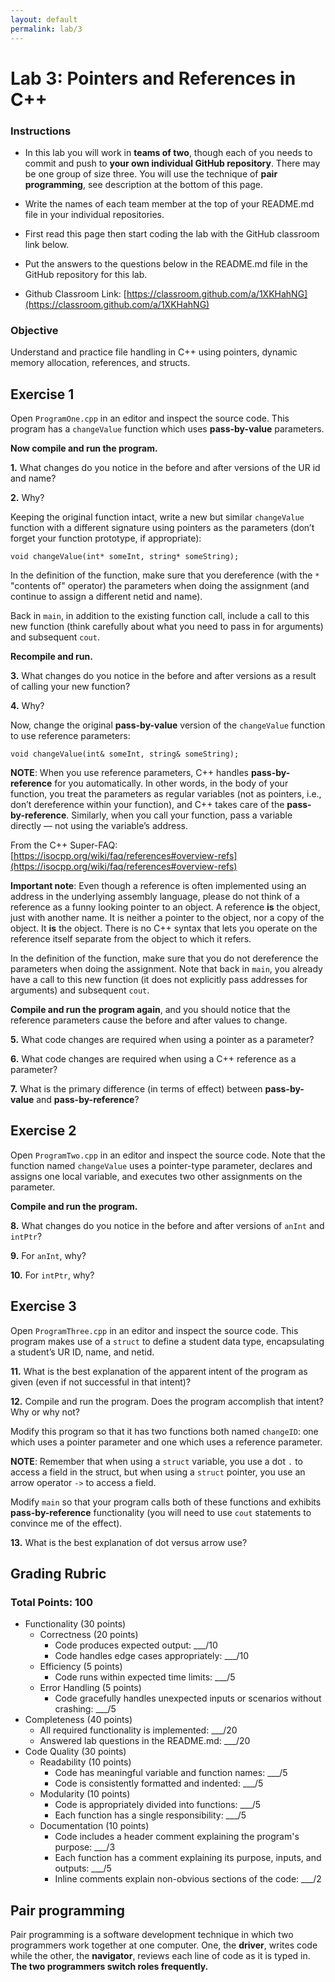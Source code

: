 ```yaml
---
layout: default
permalink: lab/3
---
```


# Lab 3: Pointers and References in C++

### Instructions
* In this lab you will work in **teams of two**, though each of you needs to commit and push to **your own individual GitHub repository**. There may be one group of size three. You will use the technique of **pair programming**, see description at the bottom of this page.

* Write the names of each team member at the top of your README.md file in your individual repositories. 

* First read this page then start coding the lab with the GitHub classroom link below.

* Put the answers to the questions below in the README.md file in the GitHub repository for this lab.

* Github Classroom Link: [https://classroom.github.com/a/1XKHahNG](https://classroom.github.com/a/1XKHahNG)




### Objective
Understand and practice file handling in C++ using pointers, dynamic memory allocation, references, and structs.


## Exercise 1

Open `ProgramOne.cpp` in an editor and inspect the source code. This program has a `changeValue` function which uses **pass-by-value** parameters.

**Now compile and run the program.**

**1.** What changes do you notice in the before and after versions of the UR id and name? 

**2.** Why? 

Keeping the original function intact, write a new but similar `changeValue` function with a different signature using pointers as the parameters (don’t forget your function prototype, if appropriate):

`void changeValue(int* someInt, string* someString);`

In the definition of the function, make sure that you dereference (with the `*` "contents of" operator) the parameters when doing the assignment (and continue to assign a different netid and name). 

Back in `main`, in addition to the existing function call, include a call to this new function (think carefully about what you need to pass in for arguments) and subsequent `cout`. 

**Recompile and run.**

**3.** What changes do you notice in the before and after versions as a result of calling your new function?

**4.** Why? 

Now, change the original **pass-by-value** version of the `changeValue` function to use reference parameters:

`void changeValue(int& someInt, string& someString);`


**NOTE**: When you use reference parameters, C++ handles **pass-by-reference** for you automatically. In other words, in the body of your function, you treat the parameters as regular variables (not as pointers, i.e., don’t dereference within your function), and C++ takes care of the **pass-by-reference**. Similarly, when you call your function, pass a variable directly — not using the variable’s address.

From the C++ Super-FAQ: [https://isocpp.org/wiki/faq/references#overview-refs](https://isocpp.org/wiki/faq/references#overview-refs)

**Important note**: Even though a reference is often implemented using an address in the underlying assembly language, please do not think of a reference as a funny looking pointer to an object. A reference **is** the object, just with another name. It is neither a pointer to the object, nor a copy of the object. It **is** the object. There is no C++ syntax that lets you operate on the reference itself separate from the object to which it refers.

In the definition of the function, make sure that you do not dereference the parameters when doing the assignment. Note that back in `main`, you already have a call to this new function (it does not explicitly pass addresses for arguments) and subsequent `cout`. 

**Compile and run the program again**, and you should notice that the reference parameters cause the before and after values to change.

**5.** What code changes are required when using a pointer as a parameter?

**6.** What code changes are required when using a C++ reference as a parameter?

**7.** What is the primary difference (in terms of effect) between **pass-by-value** and **pass-by-reference**?


## Exercise 2

Open `ProgramTwo.cpp` in an editor and inspect the source code. Note that the function named `changeValue` uses a pointer-type parameter, declares and assigns one local variable, and executes two other assignments on the parameter. 

**Compile and run the program.**

**8.** What changes do you notice in the before and after versions of `anInt` and `intPtr`?

**9.** For `anInt`, why?  

**10.** For `intPtr`, why? 


## Exercise 3

Open `ProgramThree.cpp` in an editor and inspect the source code. This program makes use of a `struct` to define a student data type, encapsulating a student’s UR ID, name, and netid. 

**11.** What is the best explanation of the apparent intent of the program as given (even if not successful in that intent)?

**12.** Compile and run the program. Does the program accomplish that intent? Why or why not?

Modify this program so that it has two functions both named `changeID`: one which uses a pointer parameter and one which uses a reference parameter.

**NOTE**: Remember that when using a `struct` variable, you use a dot `.` to access a field in the struct, but when using a `struct` pointer, you use an arrow operator `->` to access a field.

Modify `main` so that your program calls both of these functions and exhibits **pass-by-reference** functionality (you will need to use `cout` statements to convince me of the effect).

**13.** What is the best explanation of dot versus arrow use?




## Grading Rubric

### Total Points: 100

- Functionality (30 points)
   - Correctness (20 points)
      - Code produces expected output: ___/10
      - Code handles edge cases appropriately: ___/10
   - Efficiency (5 points)
      - Code runs within expected time limits: ___/5
   - Error Handling (5 points)
      - Code gracefully handles unexpected inputs or scenarios without crashing: ___/5
- Completeness (40 points)
   - All required functionality is implemented: ___/20
   - Answered lab questions in the README.md: ___/20
- Code Quality (30 points)
    - Readability (10 points)
        - Code has meaningful variable and function names: ___/5
        - Code is consistently formatted and indented: ___/5
    - Modularity (10 points)
        - Code is appropriately divided into functions: ___/5
        - Each function has a single responsibility: ___/5
    - Documentation (10 points)
        - Code includes a header comment explaining the program's purpose: ___/3
        - Each function has a comment explaining its purpose, inputs, and outputs: ___/5
        - Inline comments explain non-obvious sections of the code: ___/2


## Pair programming

Pair programming is a software development technique in which two programmers work together at one computer. One, the **driver**, writes code while the other, the **navigator**, reviews each line of code as it is typed in. **The two programmers switch roles frequently.**

